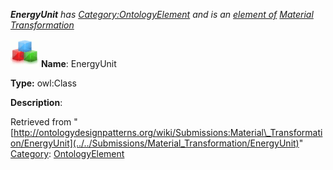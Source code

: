 ___EnergyUnit__ has [Category:OntologyElement](../../Category/OntologyElement "Category:OntologyElement") and is an [element of](../../Property/ElementOf "Property:ElementOf") [Material Transformation](../../Submissions/Material_Transformation "Submissions:Material Transformation")_


  




[![Class](../../images/thumb/2/27/Class.gif/45px-Class.gif)](../../Image/Class.gif "Class")
__Name__: EnergyUnit 


__Type:__ owl:Class 


__Description__: 





Retrieved from "[http://ontologydesignpatterns.org/wiki/Submissions:Material\_Transformation/EnergyUnit](../../Submissions/Material_Transformation/EnergyUnit)"
 [Category](http://ontologydesignpatterns.org/wiki/Special:Categories "Special:Categories"): [OntologyElement](../../Category/OntologyElement "Category:OntologyElement")